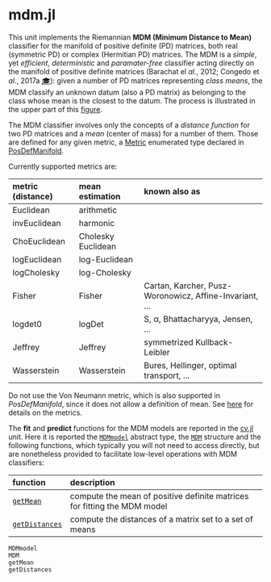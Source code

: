 # mdm.jl

This unit implements the Riemannian **MDM (Minimum Distance to Mean)**
classifier for the manifold of positive definite (PD) matrices,
both real (symmetric PD) or complex (Hermitian PD) matrices.
The MDM is a *simple*, yet *efficient*, *deterministic* and *paramater-free* classifier acting
directly on the manifold of positive definite matrices (Barachat el *al.*, 2012; Congedo et *al.*, 2017a [🎓](@ref)): given a number of PD matrices representing *class means*, the MDM classify an unknown datum (also a PD matrix) as belonging to the class whose mean is the closest to the datum. The process is
illustrated in the upper part of this
[figure](https://raw.githubusercontent.com/Marco-Congedo/PosDefManifoldML.jl/master/docs/src/assets/Fig1.jpg).

The MDM classifier involves only the concepts of a *distance function* for two PD matrices and a *mean* (center of mass) for a number of them. Those are defined for any given metric, a [Metric](https://marco-congedo.github.io/PosDefManifold.jl/dev/MainModule/#Metric::Enumerated-type-1)
enumerated type declared in [PosDefManifold](https://marco-congedo.github.io/PosDefManifold.jl/dev/).

Currently supported metrics are:

| metric (distance) |   mean estimation |    known also as            |
|:----------------- |:------------------|:----------------------------|
| Euclidean         | arithmetic        |                             |
| invEuclidean      | harmonic          |                             |
| ChoEuclidean      | Cholesky Euclidean|                             |
| logEuclidean      | log-Euclidean     |                             |
| logCholesky       | log-Cholesky      |                             |
| Fisher            | Fisher | Cartan, Karcher, Pusz-Woronowicz, Affine-Invariant, ...  |
| logdet0           | logDet | S, α, Bhattacharyya, Jensen, ...       |
| Jeffrey           | Jeffrey | symmetrized Kullback-Leibler          |
| Wasserstein       | Wasserstein | Bures, Hellinger, optimal transport, ...|

Do not use the Von Neumann metric, which is also supported in *PosDefManifold*,
since it does not allow a definition of mean. See
[here](https://marco-congedo.github.io/PosDefManifold.jl/dev/introToRiemannianGeometry/) for details on the metrics.

The **fit** and **predict** functions for the MDM models
are reported in the [cv.jl](@ref) unit.
Here it is reported the [`MDMmodel`](@ref)
abstract type, the [`MDM`](@ref) structure and the following functions,
which typically you will not need to access directly, but are
nonetheless provided to facilitate low-level operations with MDM classifiers:

|         function       |           description             |
|:-----------------------|:----------------------------------|
| [`getMean`](@ref)     | compute the mean of positive definite matrices for fitting the MDM model |
| [`getDistances`](@ref) | compute the distances of a matrix set to a set of means |


```@docs
MDMmodel
MDM
getMean
getDistances
```
